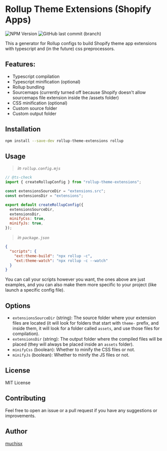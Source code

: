 # Rollup Theme Extensions (Shopify Apps)

![NPM Version](https://img.shields.io/npm/v/rollup-theme-extensions)
![GitHub last commit (branch)](https://img.shields.io/github/last-commit/muchisx/rollup-theme-extensions/main)

This a generator for Rollup configs to build Shopify theme app extensions with typescript and (in the future) css preprocessors.

## Features:

- Typescript compilation
- Typescript minification (optional)
- Rollup bundling
- Sourcemaps (currently turned off because Shopify doesn't allow sourcemaps file extension inside the /assets folder)
- CSS minification (optional)
- Custom source folder
- Custom output folder

## Installation

```bash
npm install --save-dev rollup-theme-extensions rollup
```

## Usage

> _in `rollup.config.mjs`_

```js
// @ts-check
import { createRollupConfig } from "rollup-theme-extensions";

const extensionsSourceDir = "extensions.src";
const extensionsDir = "extensions";

export default createRollupConfig({
  extensionsSourceDir,
  extensionsDir,
  minifyCss: true,
  minifyJs: true,
});
```

> _in `package.json`_

```json
{
  "scripts": {
    "ext:theme-build": "npx rollup -c",
    "ext:theme-watch": "npx rollup -c --watch"
  }
}
```

You can call your scripts however you want, the ones above are just examples, and you can also make them more specific to your project (like launch a specific config file).

## Options

- `extensionsSourceDir` (string): The source folder where your extension files are located (it will look for folders that start with `theme-` prefix, and inside them, it will look for a folder called `assets`, and use those files for compilation).
- `extensionsDir` (string): The output folder where the compiled files will be placed (they will always be placed inside an `assets` folder).
- `minifyCss` (boolean): Whether to minify the CSS files or not.
- `minifyJs` (boolean): Whether to minify the JS files or not.

## License

MIT License

## Contributing

Feel free to open an issue or a pull request if you have any suggestions or improvements.

## Author

[muchisx](https://github.com/muchisx)
